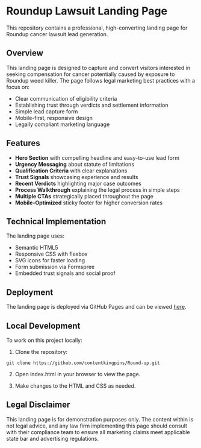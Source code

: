 # Roundup Lawsuit Landing Page

This repository contains a professional, high-converting landing page for Roundup cancer lawsuit lead generation.

## Overview

This landing page is designed to capture and convert visitors interested in seeking compensation for cancer potentially caused by exposure to Roundup weed killer. The page follows legal marketing best practices with a focus on:

- Clear communication of eligibility criteria
- Establishing trust through verdicts and settlement information
- Simple lead capture form
- Mobile-first, responsive design
- Legally compliant marketing language

## Features

- **Hero Section** with compelling headline and easy-to-use lead form
- **Urgency Messaging** about statute of limitations
- **Qualification Criteria** with clear explanations
- **Trust Signals** showcasing experience and results
- **Recent Verdicts** highlighting major case outcomes
- **Process Walkthrough** explaining the legal process in simple steps
- **Multiple CTAs** strategically placed throughout the page
- **Mobile-Optimized** sticky footer for higher conversion rates

## Technical Implementation

The landing page uses:
- Semantic HTML5
- Responsive CSS with flexbox
- SVG icons for faster loading
- Form submission via Formspree
- Embedded trust signals and social proof

## Deployment

The landing page is deployed via GitHub Pages and can be viewed [here](https://contentkingpins.github.io/Round-up/).

## Local Development

To work on this project locally:

1. Clone the repository:
```
git clone https://github.com/contentkingpins/Round-up.git
```

2. Open index.html in your browser to view the page.

3. Make changes to the HTML and CSS as needed.

## Legal Disclaimer

This landing page is for demonstration purposes only. The content within is not legal advice, and any law firm implementing this page should consult with their compliance team to ensure all marketing claims meet applicable state bar and advertising regulations.

